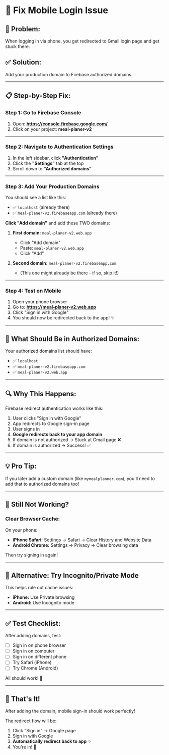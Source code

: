 # 🔧 Fix Mobile Login Issue

## 🐛 **Problem:**
When logging in via phone, you get redirected to Gmail login page and get stuck there.

## ✅ **Solution:**
Add your production domain to Firebase authorized domains.

---

## 📋 **Step-by-Step Fix:**

### **Step 1: Go to Firebase Console**

1. Open: **https://console.firebase.google.com/**
2. Click on your project: **meal-planer-v2**

---

### **Step 2: Navigate to Authentication Settings**

1. In the left sidebar, click **"Authentication"**
2. Click the **"Settings"** tab at the top
3. Scroll down to **"Authorized domains"**

---

### **Step 3: Add Your Production Domains**

You should see a list like this:
- ✅ `localhost` (already there)
- ✅ `meal-planer-v2.firebaseapp.com` (already there)

**Click "Add domain"** and add these TWO domains:

1. **First domain:** `meal-planer-v2.web.app`
   - Click "Add domain"
   - Paste: `meal-planer-v2.web.app`
   - Click "Add"

2. **Second domain:** `meal-planer-v2.firebaseapp.com`
   - (This one might already be there - if so, skip it!)

---

### **Step 4: Test on Mobile**

1. Open your phone browser
2. Go to: **https://meal-planer-v2.web.app**
3. Click "Sign in with Google"
4. You should now be redirected back to the app! ✨

---

## 🎯 **What Should Be in Authorized Domains:**

Your authorized domains list should have:
- ✅ `localhost`
- ✅ `meal-planer-v2.firebaseapp.com`
- ✅ `meal-planer-v2.web.app`

---

## 🔍 **Why This Happens:**

Firebase redirect authentication works like this:
1. User clicks "Sign in with Google"
2. App redirects to Google sign-in page
3. User signs in
4. **Google redirects back to your app domain**
5. If domain is not authorized → Stuck at Gmail page ❌
6. If domain is authorized → Success! ✅

---

## 💡 **Pro Tip:**

If you later add a custom domain (like `mymealplanner.com`), you'll need to add that to authorized domains too!

---

## 🐛 **Still Not Working?**

### **Clear Browser Cache:**

On your phone:
- **iPhone Safari:** Settings → Safari → Clear History and Website Data
- **Android Chrome:** Settings → Privacy → Clear browsing data

Then try signing in again!

---

## 📱 **Alternative: Try Incognito/Private Mode**

This helps rule out cache issues:
- **iPhone:** Use Private browsing
- **Android:** Use Incognito mode

---

## ✅ **Test Checklist:**

After adding domains, test:
- [ ] Sign in on phone browser
- [ ] Sign in on computer
- [ ] Sign in on different phone
- [ ] Try Safari (iPhone)
- [ ] Try Chrome (Android)

All should work! 🎉

---

## 🎊 **That's It!**

After adding the domain, mobile sign-in should work perfectly!

The redirect flow will be:
1. Click "Sign in" → Google page
2. Sign in with Google
3. **Automatically redirect back to app** ✨
4. You're in! 🎉


